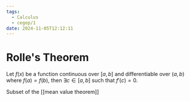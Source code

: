 ```yaml
---
tags:
  - Calculus
  - cegep/1
date: 2024-11-05T12:12:11
---
```


# Rolle's Theorem

Let $f(x)$ be a function continuous over $[a, b]$ and differentiable over $(a, b)$ where $f(a) = f(b)$,
then $\exists c \in [a, b]$ such that $f'(c) = 0$.

Subset of the [[mean value theorem]]
